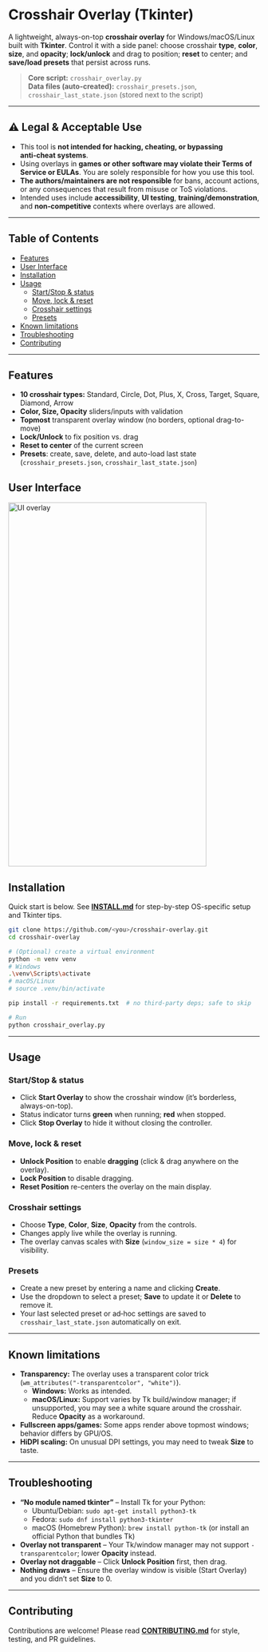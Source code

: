 # Crosshair Overlay (Tkinter)

A lightweight, always-on-top **crosshair overlay** for Windows/macOS/Linux built with **Tkinter**. Control it with a side panel: choose crosshair **type**, **color**, **size**, and **opacity**; **lock/unlock** and drag to position; **reset** to center; and **save/load presets** that persist across runs.

> **Core script:** `crosshair_overlay.py`  
> **Data files (auto-created):** `crosshair_presets.json`, `crosshair_last_state.json` (stored next to the script)

---

## ⚠️ Legal & Acceptable Use

- This tool is **not intended for hacking, cheating, or bypassing anti‑cheat systems**.  
- Using overlays in **games or other software may violate their Terms of Service or EULAs**. You are solely responsible for how you use this tool.  
- **The authors/maintainers are not responsible** for bans, account actions, or any consequences that result from misuse or ToS violations.  
- Intended uses include **accessibility**, **UI testing**, **training/demonstration**, and **non‑competitive** contexts where overlays are allowed.

---

## Table of Contents

- [Features](#features)
- [User Interface](#user-interface)
- [Installation](#installation)
- [Usage](#usage)
  - [Start/Stop & status](#startstop--status)
  - [Move, lock & reset](#move-lock--reset)
  - [Crosshair settings](#crosshair-settings)
  - [Presets](#presets)
- [Known limitations](#known-limitations)
- [Troubleshooting](#troubleshooting)
- [Contributing](#contributing)

---

## Features

- **10 crosshair types:** Standard, Circle, Dot, Plus, X, Cross, Target, Square, Diamond, Arrow
- **Color, Size, Opacity** sliders/inputs with validation
- **Topmost** transparent overlay window (no borders, optional drag-to-move)
- **Lock/Unlock** to fix position vs. drag
- **Reset to center** of the current screen
- **Presets**: create, save, delete, and auto-load last state (`crosshair_presets.json`, `crosshair_last_state.json`)

## User Interface

<img width="397" height="729" alt="UI overlay" src="https://github.com/user-attachments/assets/72f96f03-2f82-45ba-99b8-57e700ecef5f" />


## Installation

Quick start is below. See **[INSTALL.md](INSTALL.md)** for step-by-step OS-specific setup and Tkinter tips.

```bash
git clone https://github.com/<you>/crosshair-overlay.git
cd crosshair-overlay

# (Optional) create a virtual environment
python -m venv venv
# Windows
.\venv\Scripts\activate
# macOS/Linux
# source .venv/bin/activate

pip install -r requirements.txt  # no third-party deps; safe to skip

# Run
python crosshair_overlay.py
```

---

## Usage

### Start/Stop & status
- Click **Start Overlay** to show the crosshair window (it’s borderless, always-on-top).
- Status indicator turns **green** when running; **red** when stopped.
- Click **Stop Overlay** to hide it without closing the controller.

### Move, lock & reset
- **Unlock Position** to enable **dragging** (click & drag anywhere on the overlay).
- **Lock Position** to disable dragging.
- **Reset Position** re-centers the overlay on the main display.

### Crosshair settings
- Choose **Type**, **Color**, **Size**, **Opacity** from the controls.
- Changes apply live while the overlay is running.
- The overlay canvas scales with **Size** (`window_size = size * 4`) for visibility.

### Presets
- Create a new preset by entering a name and clicking **Create**.
- Use the dropdown to select a preset; **Save** to update it or **Delete** to remove it.
- Your last selected preset or ad‑hoc settings are saved to `crosshair_last_state.json` automatically on exit.

---

## Known limitations

- **Transparency:** The overlay uses a transparent color trick (`wm_attributes("-transparentcolor", "white")`).  
  - **Windows:** Works as intended.  
  - **macOS/Linux:** Support varies by Tk build/window manager; if unsupported, you may see a white square around the crosshair. Reduce **Opacity** as a workaround.
- **Fullscreen apps/games:** Some apps render above topmost windows; behavior differs by GPU/OS.
- **HiDPI scaling:** On unusual DPI settings, you may need to tweak **Size** to taste.

---

## Troubleshooting

- **“No module named tkinter”** – Install Tk for your Python:  
  - Ubuntu/Debian: `sudo apt-get install python3-tk`  
  - Fedora: `sudo dnf install python3-tkinter`  
  - macOS (Homebrew Python): `brew install python-tk` (or install an official Python that bundles Tk)  
- **Overlay not transparent** – Your Tk/window manager may not support `-transparentcolor`; lower **Opacity** instead.
- **Overlay not draggable** – Click **Unlock Position** first, then drag.
- **Nothing draws** – Ensure the overlay window is visible (Start Overlay) and you didn’t set **Size** to 0.

---

## Contributing

Contributions are welcome! Please read **[CONTRIBUTING.md](CONTRIBUTING.md)** for style, testing, and PR guidelines.
